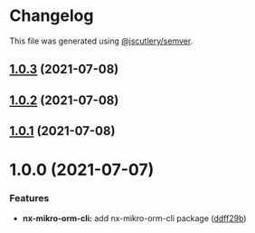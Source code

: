 # Changelog

This file was generated using [@jscutlery/semver](https://github.com/jscutlery/semver).

## [1.0.3](https://github.com/alexy4744/packages/compare/nx-mikro-orm-cli-1.0.2...nx-mikro-orm-cli-1.0.3) (2021-07-08)



## [1.0.2](https://github.com/alexy4744/packages/compare/nx-mikro-orm-cli-1.0.1...nx-mikro-orm-cli-1.0.2) (2021-07-08)



## [1.0.1](https://github.com/alexy4744/packages/compare/nx-mikro-orm-cli-1.0.0...nx-mikro-orm-cli-1.0.1) (2021-07-08)



# 1.0.0 (2021-07-07)


### Features

* **nx-mikro-orm-cli:** add nx-mikro-orm-cli package ([ddff29b](https://github.com/alexy4744/lunchbox/commit/ddff29b2daf057f2d0061fd3b470b7bf5ed06788))
